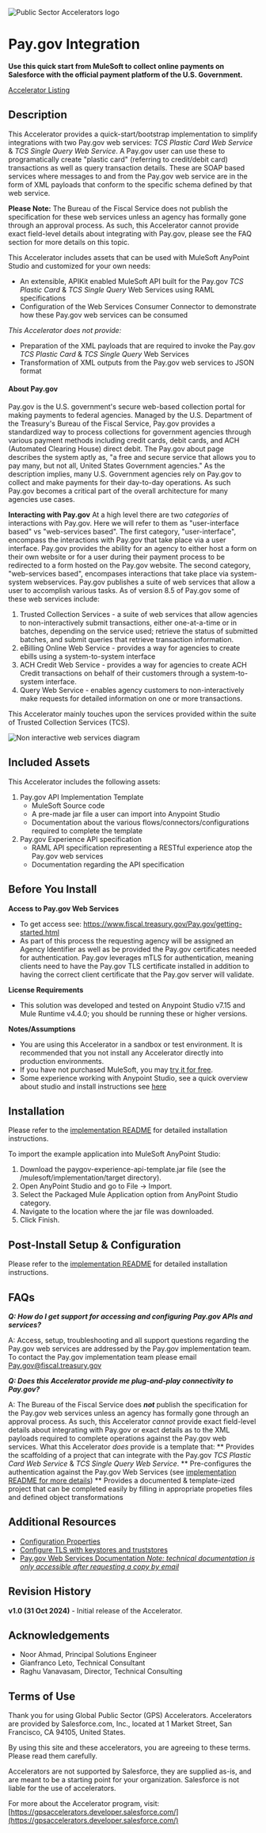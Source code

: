 ![Public Sector Accelerators logo](/docs/Logo_GPSAccelerators_v01.png)

# Pay.gov Integration
**Use this quick start from MuleSoft to collect online payments on Salesforce with the official payment platform of the U.S. Government.**

[Accelerator Listing](https://gpsaccelerators.developer.salesforce.com/accelerator/a0wDo0000024QSqIAM/paygov-integration-with-mulesoft)

## Description

This Accelerator provides a quick-start/bootstrap implementation to simplify integrations with two Pay.gov web services: _TCS Plastic Card Web Service_ & _TCS Single Query Web Service_. A Pay.gov user can use these to programatically create "plastic card" (referring to credit/debit card) transactions as well as query transaction details. These are SOAP based services where messages to and from the Pay.gov web service are in the form of XML payloads that conform to the specific schema defined by that web service.

**Please Note:** The Bureau of the Fiscal Service does not publish the specification for these web services unless an agency has formally gone through an approval process. As such, this Accelerator cannot provide exact field-level details about integrating with Pay.gov, please see the FAQ section for more details on this topic.

This Accelerator includes assets that can be used with MuleSoft AnyPoint Studio and customized for your own needs:
- An extensible, APIKit enabled MuleSoft API built for the Pay.gov _TCS Plastic Card_ & _TCS Single Query_ Web Services using RAML specifications
- Configuration of the Web Services Consumer Connector to demonstrate how these Pay.gov web services can be consumed

_This Accelerator does not provide:_
- Preparation of the XML payloads that are required to invoke the Pay.gov _TCS Plastic Card_ & _TCS Single Query_ Web Services
- Transformation of XML outputs from the Pay.gov web services to JSON format

#### About Pay.gov
Pay.gov is the U.S. government's secure web-based collection portal for making payments to federal agencies. Managed by the U.S. Department of the Treasury's Bureau of the Fiscal Service, Pay.gov provides a standardized way to process collections for government agencies through various payment methods including credit cards, debit cards, and ACH (Automated Clearing House) direct debit. The Pay.gov about page describes the system aptly as, "a free and secure service that allows you to pay many, but not all, United States Government agencies." As the description implies, many U.S. Government agencies rely on Pay.gov to collect and make payments for their day-to-day operations. As such Pay.gov becomes a critical part of the overall architecture for many agencies use cases.

**Interacting with Pay.gov**
At a high level there are two _categories_ of interactions with Pay.gov. Here we will refer to them as "user-interface based" vs "web-services based". The first category, "user-interface", encompass the interactions with Pay.gov that take place via a user interface. Pay.gov provides the ability for an agency to either host a form on their own website or for a user during their payment process to be redirected to a form hosted on the Pay.gov website. The second category, "web-services based", encompases interactions that take place via system-system webservices.  Pay.gov publishes a suite of web services that allow a user to accomplish various tasks. As of version 8.5 of Pay.gov some of these web services include:

1. Trusted Collection Services - a suite of web services that allow agencies to non-interactively submit transactions, either one-at-a-time or in batches, depending on the service used; retrieve the status of submitted batches, and submit queries that retrieve transaction information.
2. eBilling Online Web Service - provides a way for agencies to create ebills using a system-to-system interface
3. ACH Credit Web Service - provides a way for agencies to create ACH Credit transactions on behalf of their customers through a system-to-system interface.
4. Query Web Service - enables agency customers to non-interactively make requests for detailed information on one or more transactions. 

This Accelerator mainly touches upon the services provided within the suite of Trusted Collection Services (TCS).

![Non interactive web services diagram](/docs/non_interactive_service.png)


## Included Assets

This Accelerator includes the following assets:
1. Pay.gov API Implementation Template
    - MuleSoft Source code
    - A pre-made jar file a user can import into Anypoint Studio
    - Documentation about the various flows/connectors/configurations required to complete the template
2. Pay.gov Experience API specification 
    - RAML API specification representing a RESTful experience atop the Pay.gov web services
    - Documentation regarding the API specification

## Before You Install

**Access to Pay.gov Web Services** 
* To get access see: https://www.fiscal.treasury.gov/Pay.gov/getting-started.html
* As part of this process the requesting agency will be assigned an Agency Identifier as well as be provided the Pay.gov certificates needed for authentication. Pay.gov leverages mTLS for authentication, meaning clients need to have the Pay.gov TLS certificate installed in addition to having the correct client certificate that the Pay.gov server will validate. 

**License Requirements** 
* This solution was developed and tested on Anypoint Studio v7.15 and Mule Runtime v4.4.0; you should be running these or higher versions.

**Notes/Assumptions** 
* You are using this Accelerator in a sandbox or test environment. It is recommended that you not install any Accelerator directly into production environments.
* If you have not purchased MuleSoft, you may [try it for free](https://www.mulesoft.com/lp/dl/anypoint-mule-studio).
* Some experience working with Anypoint Studio, see a quick overview about studio and install instructions see [here](https://docs.mulesoft.com/studio/latest/)

## Installation

Please refer to the [implementation README](mulesoft/implementation/README.md) for detailed installation instructions.

To import the example application into MuleSoft AnyPoint Studio:
1) Download the paygov-experience-api-template.jar file (see the /mulesoft/implementation/target directory).
2) Open AnyPoint Studio and go to File → Import.
3) Select the Packaged Mule Application option from AnyPoint Studio category.
4) Navigate to the location where the jar file was downloaded.
5) Click Finish.


## Post-Install Setup & Configuration

Please refer to the [implementation README](mulesoft/implementation/README.md) for detailed installation instructions.


## FAQs


**_Q: How do I get support for accessing and configuring Pay.gov APIs and services?_**

A: Access, setup, troubleshooting and all support questions regarding the Pay.gov web services are addressed by the Pay.gov implementation team. To contact the Pay.gov implementation team please email Pay.gov@fiscal.treasury.gov

**_Q: Does this Accelerator provide me plug-and-play connectivity to Pay.gov?_**

A: The Bureau of the Fiscal Service does ***not*** publish the specification for the Pay.gov web services unless an agency has formally gone through an approval process. As such, this Accelerator _cannot_ provide exact field-level details about integrating with Pay.gov or exact details as to the XML payloads required to complete operations against the Pay.gov web services. What this Accelerator _does_ provide is a template that:
** Provides the scaffolding of a project that can integrate with the Pay.gov _TCS Plastic Card Web Service_ & _TCS Single Query Web Service_. 
** Pre-configures the authentication against the Pay.gov Web Services (see [implementation README for more details](mulesoft/implementation/README.md))
** Provides a documented & template-ized project that can be completed easily by filling in appropriate propeties files and defined object transformations

## Additional Resources

* [Configuration Properties](https://docs.mulesoft.com/mule-runtime/latest/mule-app-properties-to-configure)
* [Configure TLS with keystores and truststores](https://docs.mulesoft.com/mule-runtime/4.4/tls-configuration)
* [Pay.gov Web Services Documentation _Note: technical documentation is only accessible after requesting a copy by email_ ](https://qa.pay.gov/agencydocs/html/guides.html)


## Revision History

**v1.0 (31 Oct 2024)** - Initial release of the Accelerator.


## Acknowledgements

* Noor Ahmad, Principal Solutions Engineer
* Gianfranco Leto, Technical Consultant
* Raghu Vanavasam, Director, Technical Consulting

## Terms of Use

Thank you for using Global Public Sector (GPS) Accelerators.  Accelerators are provided by Salesforce.com, Inc., located at 1 Market Street, San Francisco, CA 94105, United States.

By using this site and these accelerators, you are agreeing to these terms. Please read them carefully.

Accelerators are not supported by Salesforce, they are supplied as-is, and are meant to be a starting point for your organization. Salesforce is not liable for the use of accelerators.

For more about the Accelerator program, visit: [https://gpsaccelerators.developer.salesforce.com/](https://gpsaccelerators.developer.salesforce.com/)

